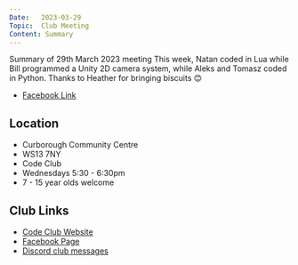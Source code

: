 ```yaml
---
Date:   2023-03-29
Topic:  Club Meeting
Content: Summary
---
```



Summary of 29th March 2023 meeting
This week, Natan coded in Lua while Bill programmed a Unity 2D camera system, while Aleks and Tomasz coded in Python.
Thanks to Heather for bringing biscuits 😊

* [Facebook Link](https://www.facebook.com/720665616418529/posts/727086155776475)

## Location

* Curborough Community Centre
* WS13 7NY
* Code Club
* Wednesdays 5:30 - 6:30pm
* 7 - 15 year olds welcome

## Club Links

* [Code Club Website](https://lichfield-code-club.github.io/)
* [Facebook Page](https://www.facebook.com/LichfieldCoders)
* [Discord club messages](https://discord.gg/szz6xGK)
